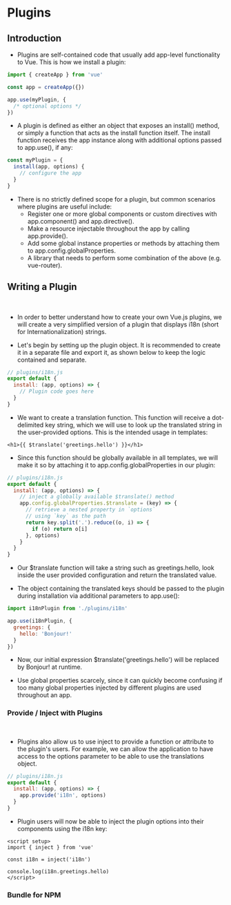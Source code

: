 # Plugins

## Introduction

- Plugins are self-contained code that usually add app-level functionality to Vue. This is how we install a plugin:

```js
import { createApp } from 'vue'

const app = createApp({})

app.use(myPlugin, {
  /* optional options */
})
```

- A plugin is defined as either an object that exposes an install() method, or simply a function that acts as the install function itself. The install function receives the app instance along with additional options passed to app.use(), if any:

```js
const myPlugin = {
  install(app, options) {
    // configure the app
  }
}
```

- There is no strictly defined scope for a plugin, but common scenarios where plugins are useful include:
   - Register one or more global components or custom directives with app.component() and app.directive().
   - Make a resource injectable throughout the app by calling app.provide().
   - Add some global instance properties or methods by attaching them to app.config.globalProperties.
   - A library that needs to perform some combination of the above (e.g. vue-router).

## Writing a Plugin
​
- In order to better understand how to create your own Vue.js plugins, we will create a very simplified version of a plugin that displays i18n (short for Internationalization) strings.

- Let's begin by setting up the plugin object. It is recommended to create it in a separate file and export it, as shown below to keep the logic contained and separate.

```js
// plugins/i18n.js
export default {
  install: (app, options) => {
    // Plugin code goes here
  }
}
```

- We want to create a translation function. This function will receive a dot-delimited key string, which we will use to look up the translated string in the user-provided options. This is the intended usage in templates:

```template
<h1>{{ $translate('greetings.hello') }}</h1>
```

- Since this function should be globally available in all templates, we will make it so by attaching it to app.config.globalProperties in our plugin:

```js
// plugins/i18n.js
export default {
  install: (app, options) => {
    // inject a globally available $translate() method
    app.config.globalProperties.$translate = (key) => {
      // retrieve a nested property in `options`
      // using `key` as the path
      return key.split('.').reduce((o, i) => {
        if (o) return o[i]
      }, options)
    }
  }
}
```

- Our $translate function will take a string such as greetings.hello, look inside the user provided configuration and return the translated value.

- The object containing the translated keys should be passed to the plugin during installation via additional parameters to app.use():

```js
import i18nPlugin from './plugins/i18n'

app.use(i18nPlugin, {
  greetings: {
    hello: 'Bonjour!'
  }
})
```

- Now, our initial expression $translate('greetings.hello') will be replaced by Bonjour! at runtime.

- Use global properties scarcely, since it can quickly become confusing if too many global properties injected by different plugins are used throughout an app.

### Provide / Inject with Plugins
​
- Plugins also allow us to use inject to provide a function or attribute to the plugin's users. For example, we can allow the application to have access to the options parameter to be able to use the translations object.

```js
// plugins/i18n.js
export default {
  install: (app, options) => {
    app.provide('i18n', options)
  }
}
```

- Plugin users will now be able to inject the plugin options into their components using the i18n key:

```vue
<script setup>
import { inject } from 'vue'

const i18n = inject('i18n')

console.log(i18n.greetings.hello)
</script>
```

### Bundle for NPM
